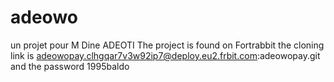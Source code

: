 # adeowo
un projet pour M Dine ADEOTI
The project is found on Fortrabbit the cloning link is  adeowopay.clhgqar7v3w92ip7@deploy.eu2.frbit.com:adeowopay.git and the password 1995baldo

